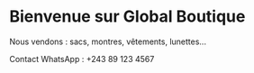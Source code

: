 <!DOCTYPE html>
<html lang="fr">
<head>
  <meta charset="UTF-8">
  <title>Global Boutique</title>
</head>
<body>
  <h1>Bienvenue sur Global Boutique</h1>
  <p>Nous vendons : sacs, montres, vêtements, lunettes...</p>
  <p>Contact WhatsApp : +243 89 123 4567</p>
</body>
</html# Boutique-vente-
Vente en ligne global 
